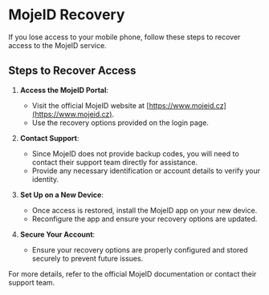 # MojeID Recovery

If you lose access to your mobile phone, follow these steps to recover access to the MojeID service.

## Steps to Recover Access

1. **Access the MojeID Portal**:
   - Visit the official MojeID website at [https://www.mojeid.cz](https://www.mojeid.cz).
   - Use the recovery options provided on the login page.

2. **Contact Support**:
   - Since MojeID does not provide backup codes, you will need to contact their support team directly for assistance.
   - Provide any necessary identification or account details to verify your identity.

3. **Set Up on a New Device**:
   - Once access is restored, install the MojeID app on your new device.
   - Reconfigure the app and ensure your recovery options are updated.

4. **Secure Your Account**:
   - Ensure your recovery options are properly configured and stored securely to prevent future issues.

For more details, refer to the official MojeID documentation or contact their support team.
